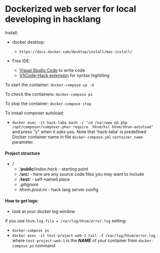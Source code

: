 # Dockerized web server for local developing in hacklang

Install:

- docker desktop:

  - `https://docs.docker.com/desktop/install/mac-install/`

- Free IDE:
  - [Visual Studio Code](https://code.visualstudio.com) to write code
  - [VSCode-Hack extension](https://github.com/slackhq/vscode-hack/) for syntax highliting

To start the container:
`docker-compose up -d`

To check the containers: `docker-compose ps`

To stop the container: `docker-compose stop`

To install composer autoload:

- `docker exec -it hack-laba bash -c "cd /var/www && php /opt/composer/composer.phar require  hhvm/hsl hhvm/hhvm-autoload"` and press "y" when it asks you.
  Note that 'hack-laba' is predefined Docker container name in file `docker-compose.yml` `container_name` parameter.

#### Project structure

- /
  - /**public**/_index.hack_ - starting point
  - /**src**/ - here are any source code files you may want to include
  - /**test**/ - self-named place
  - _.gitignore_
  - _hhvm.prod.ini_ - hack lang server config

#### How to get logs:

- look at your docker log window

if you use `hhvm.log.file = /var/log/hhvm/error.log` setting:

- `docker-compose ps`
- `docker exec -it test-project-web-1 tail -f /var/log/hhvm/error.log` where `test-project-web-1` is the **_NAME_** of your container from `docker-compose ps` command
